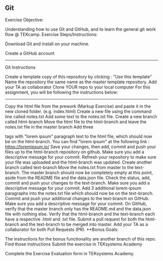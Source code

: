 ## Git

Exercise Objective:

Understanding how to use Git and GitHub, and to learn the general git work flow @ TEKcamp.
Exercise Steps/Instructions:

Download Git and install on your machine.

Create a GitHub account

********************************

Git Instructions

 Create a template copy of this repository by clicking : "Use this template"
 Name the repository the same name as the master template repository.
 Add your TA as collaborator
 Clone YOUR repo to your local computer
 For this assignment, you will be following the instructions below:
********************************

Copy the html file from the prework (Markup Exercise) and paste it in the new cloned folder. (e.g. index.html)
Create a new file using the command line called notes.txt
Add some text to the notes.txt file.
Create a new branch called html-branch
Move the html file to the html-branch and leave the notes.txt file in the master branch
Add three <p> tags with "lorem ipsum" paragraph text to the html file, which should now be on the html-branch. You can find "lorem ipsum" at the following link : https://loremipsum.io/
Save your changes, then add, commit and push your files up to the html-branch repository on github. Make sure you add a descriptive message for your commit.
Refresh your repository to make sure your file was uploaded and the html-branch was updated.
Create another branch called text-branch
Move the notes.txt from master to the text-branch. The master branch should now be completely empty at this point, aside from the README file and the data.json file.
Check the status, add, commit and push your changes to the text-branch. Make sure you add a descriptive message for your commit.
Add 3 additional lorem-ipsum paragraphs into the notes.txt file which should now be on the text-branch.
Commit and push your additional changes to the text-branch on GitHub. Make sure you add a descriptive message for your commit.
On GitHub, verify that the master branch only has the README.md and the data.json file with nothing else. Verify that the html-branch and the text-branch each have a respective .html and .txt file. Submit a pull request for both the html-branch and the text-branch to be merged into master. Add your TA as a collaborator for both Pull Requests (PR).
**Bonus Goals:

The instructions for the bonus functionality are another branch of this repo. Find those instructions
Submit the exercise in TEKsystems Academy

Complete the Exercise Evaluation form in TEKsystems Academy.
